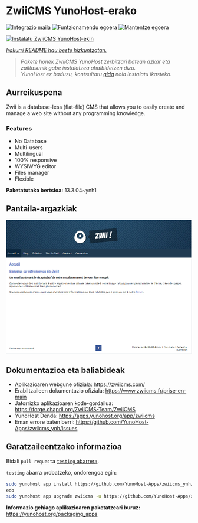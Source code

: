 <!--
Ohart ongi: README hau automatikoki sortu da <https://github.com/YunoHost/apps/tree/master/tools/readme_generator>ri esker
EZ editatu eskuz.
-->

# ZwiiCMS YunoHost-erako

[![Integrazio maila](https://dash.yunohost.org/integration/zwiicms.svg)](https://ci-apps.yunohost.org/ci/apps/zwiicms/) ![Funtzionamendu egoera](https://ci-apps.yunohost.org/ci/badges/zwiicms.status.svg) ![Mantentze egoera](https://ci-apps.yunohost.org/ci/badges/zwiicms.maintain.svg)

[![Instalatu ZwiiCMS YunoHost-ekin](https://install-app.yunohost.org/install-with-yunohost.svg)](https://install-app.yunohost.org/?app=zwiicms)

*[Irakurri README hau beste hizkuntzatan.](./ALL_README.md)*

> *Pakete honek ZwiiCMS YunoHost zerbitzari batean azkar eta zailtasunik gabe instalatzea ahalbidetzen dizu.*  
> *YunoHost ez baduzu, kontsultatu [gida](https://yunohost.org/install) nola instalatu ikasteko.*

## Aurreikuspena

Zwii is a database-less (flat-file) CMS that allows you to easily create and manage a web site without any programming knowledge.

### Features

- No Database
- Multi-users
- Multilingual
- 100% responsive
- WYSIWYG editor
- Files manager
- Flexible


**Paketatutako bertsioa:** 13.3.04~ynh1

## Pantaila-argazkiak

![ZwiiCMS(r)en pantaila-argazkia](./doc/screenshots/dashboard.png)

## Dokumentazioa eta baliabideak

- Aplikazioaren webgune ofiziala: <https://zwiicms.com/>
- Erabiltzaileen dokumentazio ofiziala: <https://www.zwiicms.fr/prise-en-main>
- Jatorrizko aplikazioaren kode-gordailua: <https://forge.chapril.org/ZwiiCMS-Team/ZwiiCMS>
- YunoHost Denda: <https://apps.yunohost.org/app/zwiicms>
- Eman errore baten berri: <https://github.com/YunoHost-Apps/zwiicms_ynh/issues>

## Garatzaileentzako informazioa

Bidali `pull request`a [`testing` abarrera](https://github.com/YunoHost-Apps/zwiicms_ynh/tree/testing).

`testing` abarra probatzeko, ondorengoa egin:

```bash
sudo yunohost app install https://github.com/YunoHost-Apps/zwiicms_ynh/tree/testing --debug
edo
sudo yunohost app upgrade zwiicms -u https://github.com/YunoHost-Apps/zwiicms_ynh/tree/testing --debug
```

**Informazio gehiago aplikazioaren paketatzeari buruz:** <https://yunohost.org/packaging_apps>
